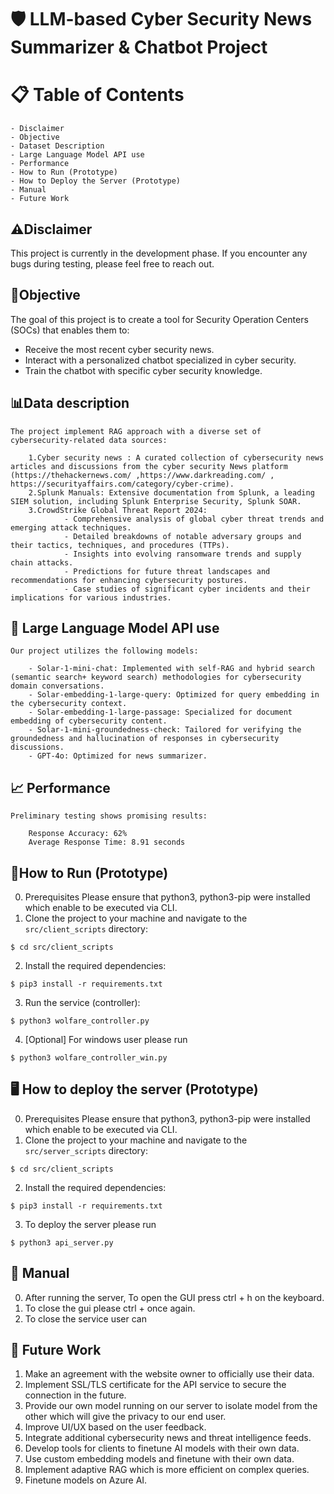 # 🛡️ LLM-based Cyber Security News Summarizer & Chatbot Project
# 📋 Table of Contents
    - Disclaimer
    - Objective
    - Dataset Description
    - Large Language Model API use
    - Performance
    - How to Run (Prototype)
    - How to Deploy the Server (Prototype)
    - Manual
    - Future Work
    
## ⚠️Disclaimer
This project is currently in the development phase. If you encounter any bugs during testing, please feel free to reach out. 

## 🎯Objective
The goal of this project is to create a tool for Security Operation Centers (SOCs) that enables them to:
- Receive the most recent cyber security news.
- Interact with a personalized chatbot specialized in cyber security.
- Train the chatbot with specific cyber security knowledge.
## 📊Data description
    The project implement RAG approach with a diverse set of cybersecurity-related data sources:

        1.Cyber security news : A curated collection of cybersecurity news articles and discussions from the cyber security News platform (https://thehackernews.com/ ,https://www.darkreading.com/ , https://securityaffairs.com/category/cyber-crime).
        2.Splunk Manuals: Extensive documentation from Splunk, a leading SIEM solution, including Splunk Enterprise Security, Splunk SOAR.
        3.CrowdStrike Global Threat Report 2024: 
                - Comprehensive analysis of global cyber threat trends and emerging attack techniques.
                - Detailed breakdowns of notable adversary groups and their tactics, techniques, and procedures (TTPs).
                - Insights into evolving ransomware trends and supply chain attacks.
                - Predictions for future threat landscapes and recommendations for enhancing cybersecurity postures.
                - Case studies of significant cyber incidents and their implications for various industries.
## 🧠 Large Language Model API use
    Our project utilizes the following models:

        - Solar-1-mini-chat: Implemented with self-RAG and hybrid search (semantic search+ keyword search) methodologies for cybersecurity domain conversations.
        - Solar-embedding-1-large-query: Optimized for query embedding in the cybersecurity context.
        - Solar-embedding-1-large-passage: Specialized for document embedding of cybersecurity content.
        - Solar-1-mini-groundedness-check: Tailored for verifying the groundedness and hallucination of responses in cybersecurity discussions.
        - GPT-4o: Optimized for news summarizer.
## 📈 Performance
    Preliminary testing shows promising results:

        Response Accuracy: 62% 
        Average Response Time: 8.91 seconds
        
## 🚀How to Run (Prototype)
0. Prerequisites
Please ensure that python3, python3-pip were installed which enable to be executed via CLI.
1. Clone the project to your machine and navigate to the `src/client_scripts` directory:
```console
$ cd src/client_scripts
```
2. Install the required dependencies:
```console
$ pip3 install -r requirements.txt
```
3. Run the service (controller):
```console
$ python3 wolfare_controller.py
```
4. [Optional] For windows user please run
```console
$ python3 wolfare_controller_win.py
```

## 🖥️ How to deploy the server (Prototype)
0. Prerequisites
Please ensure that python3, python3-pip were installed which enable to be executed via CLI.
1. Clone the project to your machine and navigate to the `src/server_scripts` directory:
```console
$ cd src/client_scripts
```
2. Install the required dependencies:
```console
$ pip3 install -r requirements.txt
```
3. To deploy the server please run
```console
$ python3 api_server.py
 ```
## 📘 Manual 
0. After running the server, To open the GUI press ctrl + h on the keyboard.
1. To close the gui please ctrl + once again.
2. To close the service user can


## 🔮 Future Work
1. Make an agreement with the website owner to officially use their data. 
2. Implement SSL/TLS certificate for the API service to secure the connection in the future. 
3. Provide our own model running on our server to isolate model from the other which will give the privacy to our end user.
4. Improve UI/UX based on the user feedback.
5. Integrate additional cybersecurity news and threat intelligence feeds.
6. Develop tools for clients to finetune AI models with their own data.
7. Use custom embedding models and finetune with their own data.
8. Implement adaptive RAG which is more efficient on complex queries.
9. Finetune models on Azure AI.
